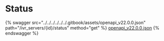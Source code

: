 # Status

{% swagger src="../../../../../../.gitbook/assets/openapi_v22.0.0.json" path="/ivr_servers/{id}/status" method="get" %}
[openapi_v22.0.0.json](../../../../../../.gitbook/assets/openapi_v22.0.0.json)
{% endswagger %}
